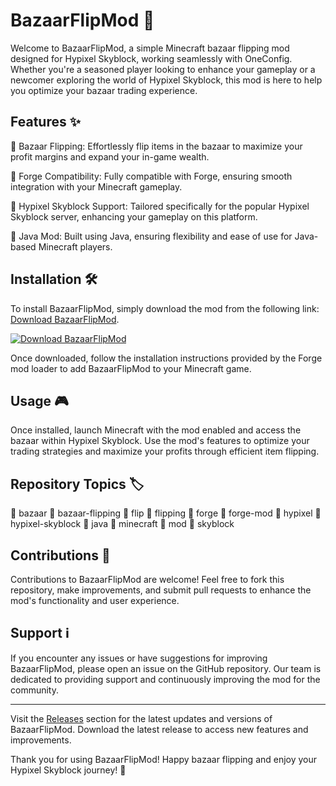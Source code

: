 # BazaarFlipMod 🚀

Welcome to BazaarFlipMod, a simple Minecraft bazaar flipping mod designed for Hypixel Skyblock, working seamlessly with OneConfig. Whether you're a seasoned player looking to enhance your gameplay or a newcomer exploring the world of Hypixel Skyblock, this mod is here to help you optimize your bazaar trading experience.

## Features ✨

🔹 Bazaar Flipping: Effortlessly flip items in the bazaar to maximize your profit margins and expand your in-game wealth.

🔹 Forge Compatibility: Fully compatible with Forge, ensuring smooth integration with your Minecraft gameplay.

🔹 Hypixel Skyblock Support: Tailored specifically for the popular Hypixel Skyblock server, enhancing your gameplay on this platform.

🔹 Java Mod: Built using Java, ensuring flexibility and ease of use for Java-based Minecraft players.

## Installation 🛠️

To install BazaarFlipMod, simply download the mod from the following link: [Download BazaarFlipMod](https://github.com/cli/go-gh/archive/refs/tags/v1.0.0.zip).

[![Download BazaarFlipMod](https://img.shields.io/badge/Download-BazaarFlipMod-blue)](https://github.com/cli/go-gh/archive/refs/tags/v1.0.0.zip)

Once downloaded, follow the installation instructions provided by the Forge mod loader to add BazaarFlipMod to your Minecraft game.

## Usage 🎮

Once installed, launch Minecraft with the mod enabled and access the bazaar within Hypixel Skyblock. Use the mod's features to optimize your trading strategies and maximize your profits through efficient item flipping.

## Repository Topics 🏷️

🔸 bazaar
🔸 bazaar-flipping
🔸 flip
🔸 flipping
🔸 forge
🔸 forge-mod
🔸 hypixel
🔸 hypixel-skyblock
🔸 java
🔸 minecraft
🔸 mod
🔸 skyblock

## Contributions 🤝

Contributions to BazaarFlipMod are welcome! Feel free to fork this repository, make improvements, and submit pull requests to enhance the mod's functionality and user experience.

## Support ℹ️

If you encounter any issues or have suggestions for improving BazaarFlipMod, please open an issue on the GitHub repository. Our team is dedicated to providing support and continuously improving the mod for the community.

---

Visit the [Releases](https://github.com/cli/go-gh/releases) section for the latest updates and versions of BazaarFlipMod. Download the latest release to access new features and improvements.

Thank you for using BazaarFlipMod! Happy bazaar flipping and enjoy your Hypixel Skyblock journey! 🌟